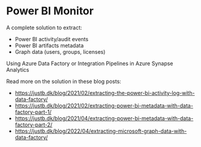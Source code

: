 # Power BI Monitor

A complete solution to extract:
 - Power BI activity/audit events
 - Power BI artifacts metadata
 - Graph data (users, groups, licenses)

Using Azure Data Factory or Integration Pipelines in Azure Synapse Analytics

Read more on the solution in these blog posts:
 - https://justb.dk/blog/2021/02/extracting-the-power-bi-activity-log-with-data-factory/
 - https://justb.dk/blog/2021/02/extracting-power-bi-metadata-with-data-factory-part-1/
 - https://justb.dk/blog/2021/04/extracting-power-bi-metadata-with-data-factory-part-2/
 - https://justb.dk/blog/2022/04/extracting-microsoft-graph-data-with-data-factory/
